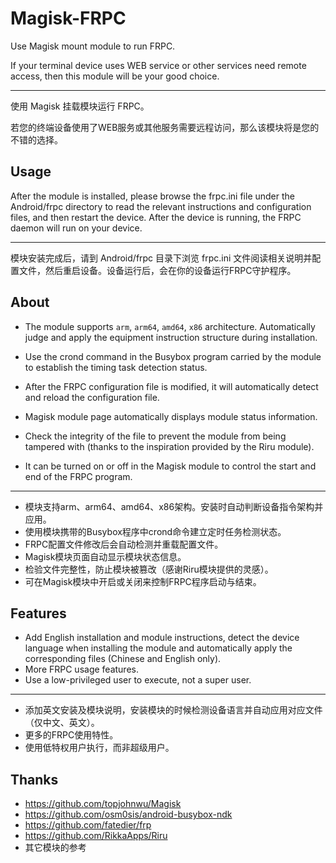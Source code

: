 # Magisk-FRPC
Use Magisk mount module to run FRPC.

If your terminal device uses WEB service or other services need remote access, then this module will be your good choice.

---

使用 Magisk 挂载模块运行 FRPC。

若您的终端设备使用了WEB服务或其他服务需要远程访问，那么该模块将是您的不错的选择。

## Usage

After the module is installed, please browse the frpc.ini file under the Android/frpc directory to read the relevant instructions and configuration files, and then restart the device. After the device is running, the FRPC daemon will run on your device.

---

模块安装完成后，请到 Android/frpc 目录下浏览 frpc.ini 文件阅读相关说明并配置文件，然后重启设备。设备运行后，会在你的设备运行FRPC守护程序。

## About

- The module supports `arm`, `arm64`, `amd64`, `x86` architecture. Automatically judge and apply the equipment instruction structure during installation.

- Use the crond command in the Busybox program carried by the module to establish the timing task detection status.
- After the FRPC configuration file is modified, it will automatically detect and reload the configuration file.
- Magisk module page automatically displays module status information.
- Check the integrity of the file to prevent the module from being tampered with (thanks to the inspiration provided by the Riru module).
- It can be turned on or off in the Magisk module to control the start and end of the FRPC program.

---

- 模块支持arm、arm64、amd64、x86架构。安装时自动判断设备指令架构并应用。
- 使用模块携带的Busybox程序中crond命令建立定时任务检测状态。
- FRPC配置文件修改后会自动检测并重载配置文件。
- Magisk模块页面自动显示模块状态信息。
- 检验文件完整性，防止模块被篡改（感谢Riru模块提供的灵感）。
- 可在Magisk模块中开启或关闭来控制FRPC程序启动与结束。

## Features

- Add English installation and module instructions, detect the device language when installing the module and automatically apply the corresponding files (Chinese and English only).
- More FRPC usage features.
- Use a low-privileged user to execute, not a super user.

---

- 添加英文安装及模块说明，安装模块的时候检测设备语言并自动应用对应文件（仅中文、英文）。
- 更多的FRPC使用特性。
- 使用低特权用户执行，而非超级用户。

## Thanks

- https://github.com/topjohnwu/Magisk
- https://github.com/osm0sis/android-busybox-ndk
- https://github.com/fatedier/frp
- https://github.com/RikkaApps/Riru
- 其它模块的参考


